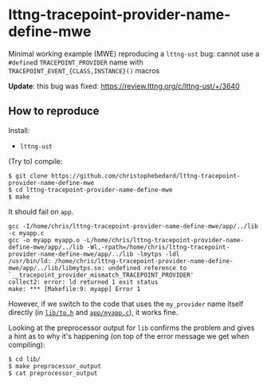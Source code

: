 # lttng-tracepoint-provider-name-define-mwe

Minimal working example (MWE) reproducing a `lttng-ust` bug: cannot use a `#define`d `TRACEPOINT_PROVIDER` name with `TRACEPOINT_EVENT_{CLASS,INSTANCE}()` macros

**Update**: this bug was fixed: https://review.lttng.org/c/lttng-ust/+/3640

## How to reproduce

Install:

* `lttng-ust`

(Try to) compile:

```shell
$ git clone https://github.com/christophebedard/lttng-tracepoint-provider-name-define-mwe
$ cd lttng-tracepoint-provider-name-define-mwe
$ make
```

It should fail on `app`.

```
gcc -I/home/chris/lttng-tracepoint-provider-name-define-mwe/app/../lib -c myapp.c
gcc -o myapp myapp.o -L/home/chris/lttng-tracepoint-provider-name-define-mwe/app/../lib -Wl,-rpath=/home/chris/lttng-tracepoint-provider-name-define-mwe/app/../lib -lmytps -ldl
/usr/bin/ld: /home/chris/lttng-tracepoint-provider-name-define-mwe/app/../lib/libmytps.so: undefined reference to `__tracepoint_provider_mismatch_TRACEPOINT_PROVIDER'
collect2: error: ld returned 1 exit status
make: *** [Makefile:9: myapp] Error 1
```

However, if we switch to the code that uses the `my_provider` name itself directly (in [`lib/tp.h`](lib/tp.h) and [`app/myapp.c`](app/myapp.c)), it works fine.

Looking at the preprocessor output for `lib` confirms the problem and gives a hint as to why it's happening (on top of the error message we get when compiling):

```shell
$ cd lib/
$ make preprocessor_output
$ cat preprocessor_output
```
